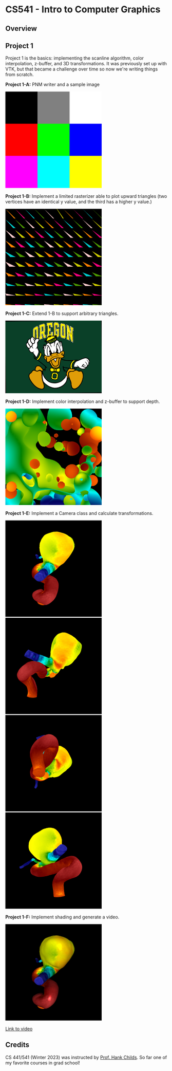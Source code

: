 # CS541 - Intro to Computer Graphics

## Overview

## Project 1

Project 1 is the basics: implementing the scanline algorithm, color interpolation, z-buffer, and 3D transformations.
It was previously set up with VTK, but that became a challenge over time so now we're writing things from scratch.

**Project 1-A:** PNM writer and a sample image

<img src="assets/outputs/proj1A.png" width="300" />

**Project 1-B:** Implement a limited rasterizer able to plot upward triangles 
(two vertices have an identical y value, and the third has a higher y value.)

<img src="assets/outputs/proj1B.png" width="300" />

**Project 1-C:** Extend 1-B to support arbitrary triangles.

<img src="assets/outputs/proj1C.png" width="300" />

**Project 1-D:** Implement color interpolation and z-buffer to support depth.

<img src="assets/outputs/proj1D.png" width="300" />

**Project 1-E:** Implement a Camera class and calculate transformations.

<img src="assets/outputs/proj1E_frame0000.png" width="300" />
<img src="assets/outputs/proj1E_frame0250.png" width="300" />
<img src="assets/outputs/proj1E_frame0500.png" width="300" />
<img src="assets/outputs/proj1E_frame0750.png" width="300" />

**Project 1-F:** Implement shading and generate a video.

<img src="assets/outputs/proj1F.png" width="300" />

[Link to video](http://ix.cs.uroregon.edu/~alih/proj1F.mp4)

## Credits
CS 441/541 (Winter 2023) was instructed by [Prof. Hank Childs](https://cdux.cs.uoregon.edu/childs.html).
So far one of my favorite courses in grad school!
